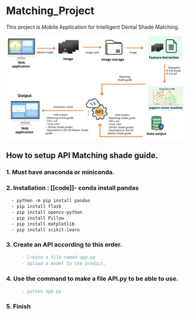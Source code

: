 # Matching_Project

This project is Mobile Application for Intelligent Dental Shade Matching.


![pic](Flowchart.jpg)  

## How to setup API Matching shade guide. 

### 1. Must have anaconda or miniconda.
### 2. Installation : [[code]]- conda install pandas
      - python -m pip install pandas
      - pip install flask
      - pip install opencv-python
      - pip install Pillow
      - pip install matplotlib
      - pip install scikit-learn
      
### 3. Create an API according to this order.
```bibtex
      - Create a file named app.py 
      - Upload a model to the predict.
```
### 4. Use the command to make a file API.py to be able to use.
```bibtex
      - python app.py
```
### 5. Finish
